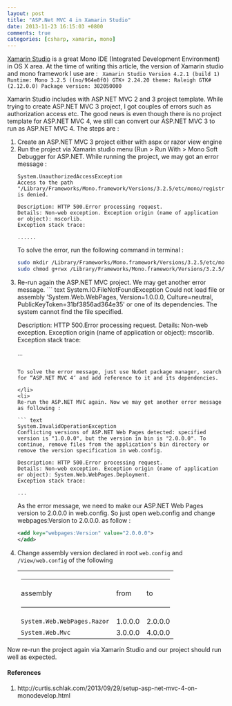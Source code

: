 ```yaml
---
layout: post
title: "ASP.Net MVC 4 in Xamarin Studio"
date: 2013-11-23 16:15:03 +0800
comments: true
categories: [csharp, xamarin, mono]
---
```

<a href="http://xamarin.com/studio">Xamarin Studio</a> is a great Mono IDE (Integrated Development Environment) in OS X area. At the time of writing this article, the version of Xamarin studio and mono framework I use are :
<code>
Xamarin Studio
Version 4.2.1 (build 1)
Runtime:
Mono 3.2.5 ((no/964e8f0)
GTK+ 2.24.20 theme: Raleigh
GTK# (2.12.0.0)
Package version: 302050000
</code>

Xamarin Studio includes with ASP.NET MVC 2 and 3 project template. While trying to create ASP.NET MVC 3 project, I got couples of errors such as authorization access etc. The good news is even though there is no project template for ASP.NET MVC 4, we still can convert our ASP.NET MVC 3 to run as ASP.NET MVC 4. The steps are :

<ol type="1">
<li>
Create an ASP.NET MVC 3 project either with aspx or razor view engine
</li>
<li>
Run the project via Xamarin studio menu (Run > Run With > Mono Soft Debugger for ASP.NET. While running the project, we may got an error message :

``` text
System.UnauthorizedAccessException
Access to the path "/Library/Frameworks/Mono.framework/Versions/3.2.5/etc/mono/registry" is denied.

Description: HTTP 500.Error processing request.
Details: Non-web exception. Exception origin (name of application or object): mscorlib.
Exception stack trace:

......

```
To solve the error, run the following command in terminal :
``` bash
sudo mkdir /Library/Frameworks/Mono.framework/Versions/3.2.5/etc/mono/registry
sudo chmod g+rwx /Library/Frameworks/Mono.framework/Versions/3.2.5/etc/mono/registry
```
</li>

<li>
Re-run again the ASP.NET MVC project. We may get another error message.
``` text
System.IO.FileNotFoundException
Could not load file or assembly 'System.Web.WebPages, Version=1.0.0.0, Culture=neutral, PublicKeyToken=31bf3856ad364e35' or one of its dependencies. The system cannot find the file specified.

Description: HTTP 500.Error processing request.
Details: Non-web exception. Exception origin (name of application or object): mscorlib.
Exception stack trace:

...
```

To solve the error message, just use NuGet package manager, search for “ASP.NET MVC 4″ and add reference to it and its dependencies.

</li>
<li>
Re-run the ASP.NET MVC again. Now we may get another error message as following :

``` text
System.InvalidOperationException
Conflicting versions of ASP.NET Web Pages detected: specified version is "1.0.0.0", but the version in bin is "2.0.0.0". To continue, remove files from the application's bin directory or remove the version specification in web.config.

Description: HTTP 500.Error processing request.
Details: Non-web exception. Exception origin (name of application or object): System.Web.WebPages.Deployment.
Exception stack trace:

...

```

As the error message, we need to make our ASP.NET Web Pages version to 2.0.0.0 in web.config. So just open web.config and change webpages:Version to 2.0.0.0. as follow :

``` xml web.config
<add key="webpages:Version" value="2.0.0.0">
</add>
```
</li>

<li>
Change assembly version declared in root <code>web.config</code> and <code>/View/web.config</code> of the following

<table style="width:80%">
  <tr>
    <td colspan="3"> <hr/> </td>
  </tr>
  <tr>
    <td>assembly</td>
    <td>from</td>
    <td>to</td>
  </tr>
  <tr>
    <td colspan="3"> <hr/> </td>
  </tr>
  <tr>
    <td><code>System.Web.WebPages.Razor</code></td>
    <td>1.0.0.0</td>
    <td>2.0.0.0</td>
  </tr>
  <tr>
    <td><code>System.Web.Mvc</code></td>
    <td>3.0.0.0</td>
    <td>4.0.0.0</td>
  </tr>
</table>

</li>
</ol>

Now re-run the project again via Xamarin Studio and our project should run well as expected.

<h4>References</h4>
<ol type="1">
<li> http://curtis.schlak.com/2013/09/29/setup-asp-net-mvc-4-on-monodevelop.html
</li>
<ol>
